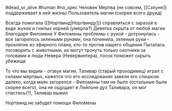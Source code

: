 #dead_or_alive #human #no_spec 
Человек
Мертва (не совсем, [[Сэлуне]] поддерживает в ней жизнь)
Пользователь магии (скорее всего друид)

Всегда помогала ([[Нортвинд|Нортвинду]]) справляться с заразой в виде жуков и гнилых корней (умерла?)
Девятка скрыта от любой магии благодаря Филомене
У Филомены проблемы с рукой - дотронулась - все загорелось зелеными рунами, она починила, зеленые руки - проклятие из эфирного плана, кто-то против нашего общения
Пыталась поговорить с животными, их могут тронуть только охотники за головами и люди Невера (Невервинтера), посох поможет скрыть убежище

То что мы видим - отзвук магии, Таливар (старый проходимец) играл с силами мертвых, кажется что его исследования завели его слишком далеко, когда маяк загорелся - Филомены там не было (остальные были скорее всего), она не ощущает в Лейлоне дух Таливара, он мог спастись(?), Таливар выжил

Нортвинд не забудет помощи Филомены
